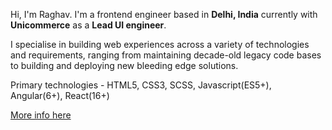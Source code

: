 Hi, I'm Raghav. I'm a frontend engineer based in **Delhi, India** currently with **Unicommerce** as a **Lead UI engineer**. 

I specialise in building web experiences across a variety of technologies and requirements, ranging from maintaining decade-old legacy code bases to building and deploying new bleeding edge solutions. 

Primary technologies - HTML5, CSS3, SCSS, Javascript(ES5+), Angular(6+), React(16+)

[More info here](https://raghavkanwal.dev)

